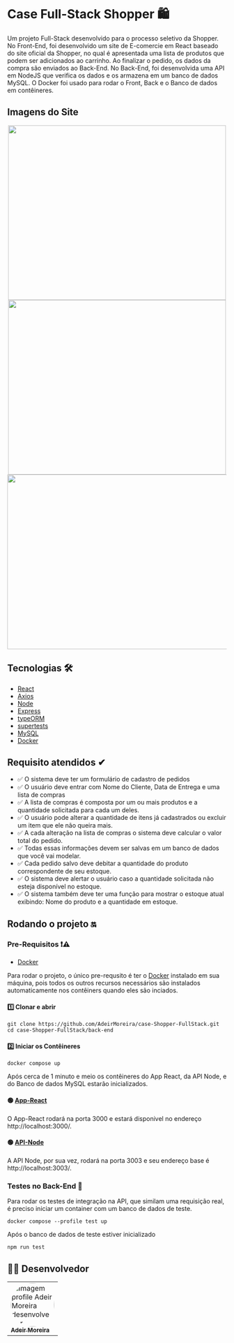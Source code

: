 <!-- <p>
    <a href="#sobre">Sobre<a/>
    <a href="#tecnologia">Tecnologia<a/>
<p/>

<h1 id="sobre">Case Full-Stack Shopper<h1/> -->

# Case Full-Stack Shopper 🛍

Um projeto Full-Stack desenvolvido para o processo seletivo da Shopper. No Front-End, foi desenvolvido um site de E-comercie em React baseado do site oficial da Shopper, no qual é apresentada uma lista de produtos que podem ser adicionados ao carrinho. Ao finalizar o pedido, os dados da compra são enviados ao Back-End. No Back-End, foi desenvolvida uma API em NodeJS que verifica os dados e os armazena em um banco de dados MySQL. O Docker foi usado para rodar o Front, Back e o Banco de dados em contêineres.

## Imagens do Site

<p  align="center">
    <img src="https://user-images.githubusercontent.com/98994187/196003883-6ee60f93-51b5-419a-bb72-aa0d1d1722d3.png" width="500" height="400">
    <img src="https://user-images.githubusercontent.com/98994187/196003884-a0f59111-4c16-4abb-81c0-c0e1a7377fe6.png" width="500" height="400">
    <img src="https://user-images.githubusercontent.com/98994187/196003882-60e39024-6d02-451b-bb0e-f0b5a6976150.png" width="800" height="400">
<p/>

## Tecnologias 🛠

- [React](https://pt-br.reactjs.org/)
- [Axios](https://www.npmjs.com/package/axios)
- [Node](https://nodejs.org/en/)
- [Express](https://expressjs.com/pt-br/)
- [typeORM](https://typeorm.io/)
- [supertests](https://www.npmjs.com/package/supertest)
- [MySQL](https://www.mysql.com/)
- [Docker](https://www.docker.com/)

## Requisito atendidos ✔

- ✅ O sistema deve ter um formulário de cadastro de pedidos
- ✅ O usuário deve entrar com Nome do Cliente, Data de Entrega e uma lista de compras
- ✅ A lista de compras é composta por um ou mais produtos e a quantidade solicitada para cada um deles.
- ✅ O usuário pode alterar a quantidade de itens já cadastrados ou excluir um item que ele não queira mais.
- ✅ A cada alteração na lista de compras o sistema deve calcular o valor total do pedido.
- ✅ Todas essas informações devem ser salvas em um banco de dados que você vai modelar.
- ✅ Cada pedido salvo deve debitar a quantidade do produto correspondente de seu estoque.
- ✅ O sistema deve alertar o usuário caso a quantidade solicitada não esteja disponível no estoque.
- ✅ O sistema também deve ter uma função para mostrar o estoque atual exibindo: Nome do produto e a quantidade em estoque.

## Rodando o projeto 🔛

### Pre-Requisitos ❗⚠

- [Docker](https://www.docker.com/) 

Para rodar o projeto, o único pre-requsito é ter o [Docker](https://www.docker.com/) instalado em sua máquina, pois todos os outros recursos necessários são instalados automaticamente nos contêiners quando eles são inciados.
<!-- <h2 id="tecnologia">Tecnologias<h2/> -->

#### 1️⃣ Clonar e abrir
```
git clone https://github.com/AdeirMoreira/case-Shopper-FullStack.git
cd case-Shopper-FullStack/back-end
```

#### 2️⃣ Iniciar os Contêineres
```
docker compose up
```
Após cerca de 1 minuto e meio os contêineres do App React, da API Node, e do Banco de dados MySQL estarão inicializados.

#### 🟢 [App-React](http://localhost:3000/)

O App-React rodará na porta 3000 e estará disponivel no endereço http://localhost:3000/. 

#### 🟢 [API-Node](http://localhost:3003/)

A API Node, por sua vez, rodará na porta 3003 e seu endereço base é http://localhost:3003/.

### Testes no Back-End 🧪

Para rodar os testes de integração na API, que similam uma requisição real, é preciso iniciar um container com um banco de dados de teste.
```
docker compose --profile test up
```
Após o banco de dados de teste estiver inicializado 
```
npm run test
```


## 👨‍💻 Desenvolvedor
<table>         
<td><a href="https://github.com/future4code/silveira-Adeir-Maia"><img style="border-radius: 50%;" src="https://avatars.githubusercontent.com/u/98994187?v=4" width="100px;" alt="Imagem profile Adeir Moreira desenvolvedor"/><br /><sub><b>Adeir Moreira</b></sub></a><br />   
</table>


